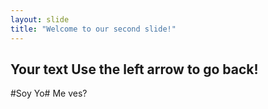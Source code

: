 ```yaml
---
layout: slide
title: "Welcome to our second slide!"
---
```

Your text
Use the left arrow to go back!
---
#Soy Yo#
Me ves?
